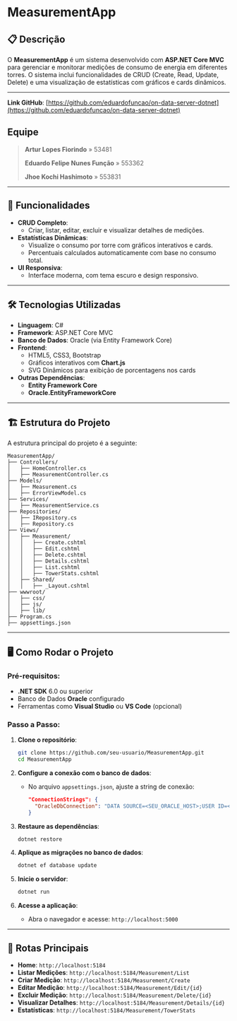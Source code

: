 # **MeasurementApp**

## 📋 **Descrição**
O **MeasurementApp** é um sistema desenvolvido com **ASP.NET Core MVC** para gerenciar e monitorar medições de consumo de energia em diferentes torres. O sistema inclui funcionalidades de CRUD (Create, Read, Update, Delete) e uma visualização de estatísticas com gráficos e cards dinâmicos.

---

**Link GitHub**: [https://github.com/eduardofuncao/on-data-server-dotnet](https://github.com/eduardofuncao/on-data-server-dotnet)

## Equipe

> **Artur Lopes Fiorindo** » 53481  
> 
> **Eduardo Felipe Nunes Função** » 553362  
> 
> **Jhoe Kochi Hashimoto** » 553831  
> 

---

## 🚀 **Funcionalidades**
- **CRUD Completo**:
  - Criar, listar, editar, excluir e visualizar detalhes de medições.
- **Estatísticas Dinâmicas**:
  - Visualize o consumo por torre com gráficos interativos e cards.
  - Percentuais calculados automaticamente com base no consumo total.
- **UI Responsiva**:
  - Interface moderna, com tema escuro e design responsivo.

---

## 🛠️ **Tecnologias Utilizadas**
- **Linguagem**: C#
- **Framework**: ASP.NET Core MVC
- **Banco de Dados**: Oracle (via Entity Framework Core)
- **Frontend**:
  - HTML5, CSS3, Bootstrap
  - Gráficos interativos com **Chart.js**
  - SVG Dinâmicos para exibição de porcentagens nos cards
- **Outras Dependências**:
  - **Entity Framework Core**
  - **Oracle.EntityFrameworkCore**

---

## 🏗️ **Estrutura do Projeto**
A estrutura principal do projeto é a seguinte:

```
MeasurementApp/
├── Controllers/
│   ├── HomeController.cs
│   ├── MeasurementController.cs
├── Models/
│   ├── Measurement.cs
│   ├── ErrorViewModel.cs
├── Services/
│   ├── MeasurementService.cs
├── Repositories/
│   ├── IRepository.cs
│   ├── Repository.cs
├── Views/
│   ├── Measurement/
│   │   ├── Create.cshtml
│   │   ├── Edit.cshtml
│   │   ├── Delete.cshtml
│   │   ├── Details.cshtml
│   │   ├── List.cshtml
│   │   ├── TowerStats.cshtml
│   ├── Shared/
│   │   ├── _Layout.cshtml
├── wwwroot/
│   ├── css/
│   ├── js/
│   ├── lib/
├── Program.cs
├── appsettings.json
```

---

## 🖥️ **Como Rodar o Projeto**

### Pré-requisitos:
- **.NET SDK** 6.0 ou superior
- Banco de Dados **Oracle** configurado
- Ferramentas como **Visual Studio** ou **VS Code** (opcional)

### Passo a Passo:
1. **Clone o repositório**:
   ```bash
   git clone https://github.com/seu-usuario/MeasurementApp.git
   cd MeasurementApp
   ```

2. **Configure a conexão com o banco de dados**:
   - No arquivo `appsettings.json`, ajuste a string de conexão:
     ```json
     "ConnectionStrings": {
       "OracleDbConnection": "DATA SOURCE=<SEU_ORACLE_HOST>;USER ID=<SEU_USER>;PASSWORD=<SUA_SENHA>"
     }
     ```

3. **Restaure as dependências**:
   ```bash
   dotnet restore
   ```

4. **Aplique as migrações no banco de dados**:
   ```bash
   dotnet ef database update
   ```

5. **Inicie o servidor**:
   ```bash
   dotnet run
   ```

6. **Acesse a aplicação**:
   - Abra o navegador e acesse: `http://localhost:5000`

---

## 📄 **Rotas Principais**
- **Home**: `http://localhost:5184`
- **Listar Medições**: `http://localhost:5184/Measurement/List`
- **Criar Medição**: `http://localhost:5184/Measurement/Create`
- **Editar Medição**: `http://localhost:5184/Measurement/Edit/{id}`
- **Excluir Medição**: `http://localhost:5184/Measurement/Delete/{id}`
- **Visualizar Detalhes**: `http://localhost:5184/Measurement/Details/{id}`
- **Estatísticas**: `http://localhost:5184/Measurement/TowerStats`

